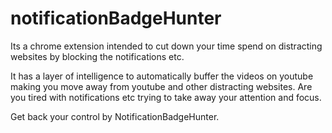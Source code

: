 # notificationBadgeHunter

Its a chrome extension intended to cut down your time spend on distracting websites by blocking the notifications etc.

It has a layer of intelligence to automatically buffer the videos on youtube making you move away from youtube and other distracting websites.
Are you tired with notifications etc trying to take away your attention and focus.

Get back your control by NotificationBadgeHunter.
